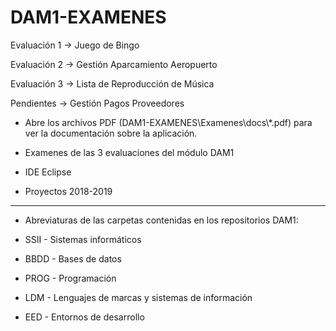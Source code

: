 # DAM1-EXAMENES
Evaluación 1 -> Juego de Bingo

Evaluación 2 -> Gestión Aparcamiento Aeropuerto

Evaluación 3 -> Lista de Reproducción de Música

Pendientes   -> Gestión Pagos Proveedores

* Abre los archivos PDF (DAM1-EXAMENES\Examenes\docs\\*.pdf) para ver la documentación sobre la aplicación.
* Examenes de las 3 evaluaciones del módulo DAM1
* IDE Eclipse

* Proyectos 2018-2019
*******************************************************************
* Abreviaturas de las carpetas contenidas en los repositorios DAM1:

* SSII - Sistemas informáticos
* BBDD - Bases de datos
* PROG - Programación
* LDM - Lenguajes de marcas y sistemas de información
* EED - Entornos de desarrollo